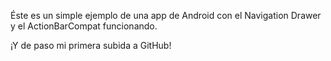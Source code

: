 Éste es un simple ejemplo de una app de Android con el Navigation Drawer y el ActionBarCompat funcionando.

¡Y de paso mi primera subida a GitHub!
